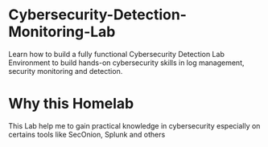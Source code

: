 # Cybersecurity-Detection-Monitoring-Lab
Learn how to build a fully functional Cybersecurity Detection Lab Environment to build hands-on cybersecurity skills in log management, security monitoring and detection.
# Why this Homelab
This Lab help me to gain practical knowledge in cybersecurity especially on certains tools like SecOnion, Splunk and others

